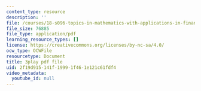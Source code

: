 ```yaml
---
content_type: resource
description: ''
file: /courses/18-s096-topics-in-mathematics-with-applications-in-finance-fall-2013/2f19d915141f19991f461e121c61fdf4_PPl-7_RL0Ko.pdf
file_size: 76885
file_type: application/pdf
learning_resource_types: []
license: https://creativecommons.org/licenses/by-nc-sa/4.0/
ocw_type: OCWFile
resourcetype: Document
title: 3play pdf file
uid: 2f19d915-141f-1999-1f46-1e121c61fdf4
video_metadata:
  youtube_id: null
---
```

